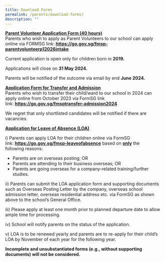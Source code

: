 ```yaml
---
title: Download Forms
permalink: /parents/download-forms/
description: ""
---
```

<p><strong><u>Parent Volunteer Application Form (40 hours)<br></u></strong>Parents who wish to apply as Parent Volunteers to our school can apply online via FORMSG link: <strong><a href="https://go.gov.sg/fmsp-parentvolunteerp12026intake">https://go.gov.sg/fmsp-parentvolunteerp12026intake</a></strong>

</p><p>Current application is open only for children born in <strong>2019.</strong></p>
<p>Applications will close on <strong>31 May 2024.</strong></p>

<p>Parents will be notified of the outcome via email by end <strong>June 2024.</strong></p>

<p><strong><u>Application Form for Transfer and Admission<br></u></strong>Parents who wish to transfer their child/ward to our school in 2024 can apply online from October 2023 via FormSG link link:&nbsp;<strong><a href="https://go.gov.sg/fmsptransfer-admission2024">https://go.gov.sg/fmsptransfer-admission2024</a></strong></p>
<p>We regret that only shortlisted candidates will be notified if there are vacancies.</p>
<p><strong><u>Application for Leave of Absence (LOA)</u></strong></p>
<p>i) Parents can apply LOA for their children online via FormSG link:&nbsp;<a target="" href="https://go.gov.sg/fmsp-leaveofabsence"><strong>https://go.gov.sg/fmsp-leaveofabsence</strong></a> based on&nbsp;<strong><u>only</u></strong>&nbsp;the following&nbsp;reasons:</p>
<ul>
<li>Parents are on overseas posting; OR</li>
<li>Parents are attending to their business overseas; OR</li>
<li>Parents are going overseas for a company-related training/further studies.&nbsp;</li>
</ul>
<p>ii) Parents can submit the LOA application form and supporting documents such as Overseas Posting Letter by the company, overseas school admission letter, overseas residential address etc. via FormSG as shown above to the school’s General Office.</p>
<p>iii) Please apply at least one month prior to planned departure date to allow ample time for processing.</p>
<p>iv) School will notify parents on the status of the application.</p>
<p>v) LOA is to be renewed yearly and parents are to re-apply for their child’s LOA by November of each year for the following year.</p>
<p><strong>Incomplete and unsubstantiated forms (e.g., without supporting documents) will not be considered.</strong></p>